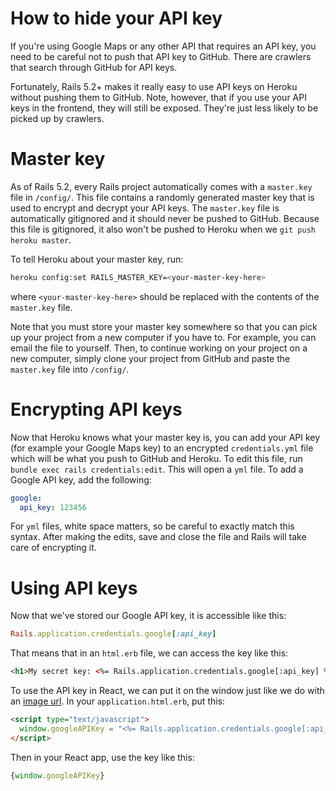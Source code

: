 # How to hide your API key

If you're using Google Maps or any other API that requires an API key, you need to be careful not to push that API key to GitHub. There are crawlers that search through GitHub for API keys.

Fortunately, Rails 5.2+ makes it really easy to use API keys on Heroku without pushing them to GitHub. Note, however, that if you use your API keys in the frontend, they will still be exposed. They're just less likely to be picked up by crawlers.

# Master key

As of Rails 5.2, every Rails project automatically comes with a `master.key` file in `/config/`. This file contains a randomly generated master key that is used to encrypt and decrypt your API keys. The `master.key` file is automatically gitignored and it should never be pushed to GitHub. Because this file is gitignored, it also won't be pushed to Heroku when we `git push heroku master`.

To tell Heroku about your master key, run:

```bash
heroku config:set RAILS_MASTER_KEY=<your-master-key-here>
```

where `<your-master-key-here>` should be replaced with the contents of the `master.key` file.

Note that you must store your master key somewhere so that you can pick up your project from a new computer if you have to. For example, you can email the file to yourself. Then, to continue working on your project on a new computer, simply clone your project from GitHub and paste the `master.key` file into `/config/`.

# Encrypting API keys

Now that Heroku knows what your master key is, you can add your API key (for example your Google Maps key) to an encrypted `credentials.yml` file which will be what you push to GitHub and Heroku. To edit this file, run `bundle exec rails credentials:edit`. This will open a `yml` file. To add a Google API key, add the following:

```yml
google:
  api_key: 123456
```

 For `yml` files, white space matters, so be careful to exactly match this syntax. After making the edits, save and close the file and Rails will take care of encrypting it.

 # Using API keys

 Now that we've stored our Google API key, it is accessible like this:

 ```ruby
Rails.application.credentials.google[:api_key]
 ```

That means that in an `html.erb` file, we can access the key like this:

```html
<h1>My secret key: <%= Rails.application.credentials.google[:api_key] %></h1>
```

To use the API key in React, we can put it on the window just like we do with an [image url](https://github.com/appacademy/curriculum/blob/master/full-stack-project/resources/helpful_tools/heroku-deployment.md). In your `application.html.erb`, put this:

```html
<script type="text/javascript">
  window.googleAPIKey = "<%= Rails.application.credentials.google[:api_key] %>"
</script>
```

Then in your React app, use the key like this:

```javascript
{window.googleAPIKey}
```